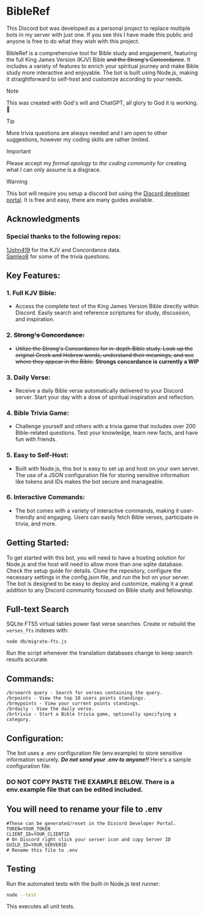 # BibleRef
This Discord bot was developed as a personal project to replace multiple bots in my server with just one. If you see this I have made this public and anyone is free to do what they wish with this project.

BibleRef is a comprehensive tool for Bible study and engagement, featuring the full King James Version (KJV) Bible ~~and the Strong's Concordance~~. It includes a variety of features to enrich your spiritual journey and make Bible study more interactive and enjoyable. The bot is built using Node.js, making it straightforward to self-host and customize according to your needs.

>[!NOTE]
>This was created with God's will and ChatGPT, all glory to God it is working. 🙏

>[!TIP]
>More trivia questions are always needed and I am open to other suggestions, however my coding skills are rather limited.

>[!IMPORTANT]
>Please accept my *formal apology to the coding community* for creating what I can only assume is a disgrace.

> [!WARNING]
> This bot will require you setup a discord bot using the [Discord developer portal](https://www.google.com/url?sa=t&source=web&rct=j&opi=89978449&url=https://discord.com/developers/applications&ved=2ahUKEwjrsZnVlvGGAxUSSDABHWEbBQwQFnoECAYQAQ&usg=AOvVaw1wrZe_Tr9Sav0Zx4-42-Jf). It is free and easy, there are many guides available.

## Acknowledgments

### Special thanks to the following repos:
   [1John419](https://github.com/1John419/kjs) for the KJV and Concordance data.\
   [Samleo8](https://github.com/Samleo8/BibleQuizzleDiscord) for some of the trivia questions.

## Key Features:
### 1. Full KJV Bible:
   - Access the complete text of the King James Version Bible directly within Discord. Easily search and reference scriptures for study, discussion, and inspiration.

### 2. ~~Strong's Concordance:~~
   - ~~Utilize the Strong's Concordance for in-depth Bible study. Look up the original Greek and Hebrew words, understand their meanings, and see where they appear in the Bible.~~
      **Strongs concordance is currently a WIP**

### 3. Daily Verse:
   - Receive a daily Bible verse automatically delivered to your Discord server. Start your day with a dose of spiritual inspiration and reflection.

### 4. Bible Trivia Game:
   - Challenge yourself and others with a trivia game that includes over 200 Bible-related questions. Test your knowledge, learn new facts, and have fun with friends.

### 5. Easy to Self-Host:
   - Built with Node.js, this bot is easy to set up and host on your own server. The use of a JSON configuration file for storing sensitive information like tokens and IDs makes the bot secure and manageable.

### 6. Interactive Commands:
   - The bot comes with a variety of interactive commands, making it user-friendly and engaging. Users can easily fetch Bible verses, participate in trivia, and more.

## Getting Started:

To get started with this bot, you will need to have a hosting solution for Node.js and the host will need to allow more than one sqlite database. Check the setup guide for details. Clone the repository, configure the necessary settings in the config.json file, and run the bot on your server. The bot is designed to be easy to deploy and customize, making it a great addition to any Discord community focused on Bible study and fellowship.

## Full-text Search

SQLite FTS5 virtual tables power fast verse searches. Create or rebuild the `verses_fts` indexes with:

```
node db/migrate-fts.js
```

Run the script whenever the translation databases change to keep search results accurate.

## Commands:

    /brsearch query - Search for verses containing the query.
    /brpoints - View the top 10 users points standings.
    /brmypoints - View your current points standings.
    /brdaily - View the daily verse.
    /brtrivia - Start a Bible trivia game, optionally specifying a category.

## Configuration:

The bot uses a .env configuration file (env.example) to store sensitive information securely. ***Do not send your .env to anyone!!***
Here's a sample configuration file:
### DO NOT COPY PASTE THE EXAMPLE BELOW. There is a env.example file that can be edited included.
## You will need to rename your file to .env
```
#These can be generated/reset in the Discord Developer Portal.
TOKEN=YOUR_TOKEN
CLIENT_ID=YOUR_CLIENTID
# On Discord right click your server icon and copy Server ID
GUILD_ID=YOUR_SERVERID
# Rename this file to .env
```

## Testing

Run the automated tests with the built-in Node.js test runner:

```bash
node --test
```

This executes all unit tests.



